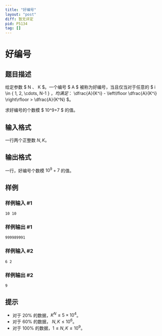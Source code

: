 ```yaml
---
title: "好编号"
layout: "post"
diff: 暂无评定
pid: P5134
tag: []
---
```

# 好编号
## 题目描述

给定参数 $ N $、$ K $。一个编号 $ A $ 被称为好编号，当且仅当对于任意的 $ i \in \{ 1, 2, \cdots, N-1 \} $，均满足：$ \dfrac{A}{K^i} - \left\lfloor \dfrac{A}{K^i} \right\rfloor > \dfrac{A}{K^N} $。

求好编号的个数模 $ 10^9+7 $ 的值。
## 输入格式

一行两个正整数 $N,K$。
## 输出格式

一行，好编号个数模 $10 ^ 9 + 7$ 的值。
## 样例

### 样例输入 #1
```
10 10
```
### 样例输出 #1
```
999989991
```
### 样例输入 #2
```
6 2
```
### 样例输出 #2
```
9
```
## 提示

- 对于 $20\%$ 的数据，$K^N\leq 5\times 10 ^ 4$。
- 对于 $60\%$ 的数据， $N, K\leq 10 ^ 6$。
- 对于 $100\%$ 的数据，$1\leq N, K\leq 10 ^ 9$。
